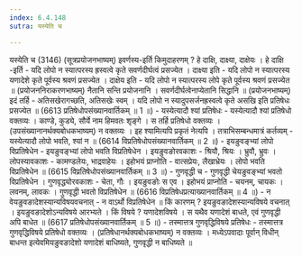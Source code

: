 ```yaml
---
index: 6.4.148
sutra: यस्येति च

---
```

 यस्येति च (3146) (सूत्रप्रयोजनभाष्यम्) इवर्णस्य-इर्ति किमुदाहरणम् ? हे दाक्षि, दाक्ष्या, दाक्षेयः । हे दाक्षि -इर्ति - यदि लोपो न स्यात्परस्य ह्रस्वत्वे कृते सवर्णदीर्घत्वं प्रसज्येत । दाक्ष्या इति - यदि लोपो न स्यात्परस्य यणादेशे कृते पूर्वस्य श्रवणं प्रसज्येत । दाक्षेय इति - यदि लोपो न स्यात्परस्य लोपे कृते पूर्वस्य श्रवणं प्रसज्येत ॥ (प्रयोजननिराकरणभाष्यम्) नैतानि सन्ति प्रयोजनानि । सवर्णदीर्घत्वेनाप्येतानि सिद्धानि ॥ (प्रयोजनभाष्यम्) इदं तर्हि - अतिसखेरागच्छति, अतिसखेः स्वम् । यदि लोपो न स्यादुपसर्जनह्रस्वत्वे कृते असखि इति प्रतिषेधः प्रसज्येत ॥ (6613 प्रतिषेधोपसंख्यानवार्तिकम् ॥ 1 ॥) - यस्येत्यादौ श्यां प्रतिषेधः - यस्येत्यादौ श्यां प्रतिषेधो वक्तव्यः । काण्डे, कुड्ये, सौर्ये नाम हिमवतः शृङ्गे । स तर्हि प्रतिषेधो वक्तव्यः । (उपसंख्यानानर्थक्यबोधकभाष्यम्) न वक्तव्यः । इह श्यामित्यपि प्रकृतं नेत्यपि । तत्राभिसम्बन्धमात्रं कर्तव्यम् - यस्येत्यादौ लोपो भवति, श्यां न ॥ (6614 विप्रतिषेधोपसंख्यानवार्तिकम् ॥ 2 ॥) - इयङुवङ्भ्यां लोपो विप्रतिषेधेन - इयङुवङ्भ्यां लोपो भवति विप्रतिषेधेन । इयङुवङोरवकाशः - श्रियौ, श्रियः । भ्रुवौ, भ्रुवः । लोपस्यावकाशः - कामण्डलेयः, भाद्रवाहेयः । इहोभयं प्राप्नोति - वात्सप्रेयः, लैखाभ्रेयः । लोपो भवति विप्रतिषेधेन ॥ (6615 विप्रतिषेधोपसंख्यानवार्तिकम् ॥ 3 ॥) - गुणवृद्धी च - गुणवृद्धी चेयङुवङ्भ्यां भवतो विप्रतिषेधेन । गुणवृद्ध्योरवकाशः - चेता, गौः । इयङुवङोः स एव । इहोभयं प्राप्नोति - चयनम्, चायकः । लवनम्, लावकः । गुणवृद्धी भवतो विप्रतिषेधेन ॥ (6616 विप्रतिषेधप्रत्याख्यानवार्तिकम् ॥ 4 ॥) - न वेयङुवङादेशस्यान्यविषयवचनात् - न वाऽर्थो विप्रतिषेधेन ॥ किं कारणम् ? इयङुवङादेशस्यान्यविषये वचनात् । इयङुवङादेशोऽन्यविषये आरभ्यते । किं विषये ? यणादेशविषये । स यथैव यणादेशं बाधते, एवं गुणवृद्धी अपि बाधेत ॥ (6617 प्रतिषेधोपसंख्यानवार्तिकम् ॥ 5 ॥) - तस्मात्तत्र गुणवृद्धिविषये प्रतिषेधः - तस्मात्तत्र गुणवृद्धिविषये प्रतिषेधो वक्तव्यः । (प्रतिषेधानर्थक्यबोधकभाष्यम्) न वक्तव्यः । मध्येऽपवादाः पूर्वान् विधीन् बाधन्त इत्येवमियङुवङादेशो यणादेशं बाधिष्यते, गुणवृद्धी न बाधिष्यते ॥ 